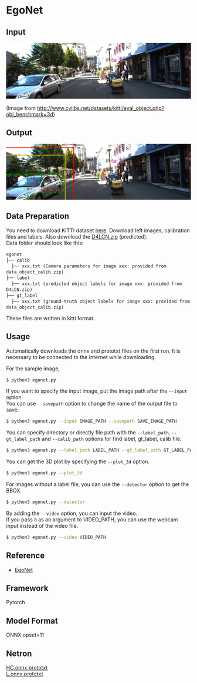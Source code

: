 # EgoNet

## Input

![Input](007161.png)

(Image from http://www.cvlibs.net/datasets/kitti/eval_object.php?obj_benchmark=3d)

## Output

![Output](output.png)

## Data Preparation

You need to download KITTI dataset [here](http://www.cvlibs.net/datasets/kitti/eval_object.php?obj_benchmark=3d). Download left images, calibration files and labels. Also download the [D4LCN.zip](https://drive.google.com/drive/folders/1atfXLmsLFG6XEtNnwZuEYLydKqjr7Icf?usp=sharing) (predicted).  
Data folder should look like this:
```
egonet
├── calib
  ├── xxx.txt (Camera parameters for image xxx: provided from data_object_calib.zip)
├── label
  ├── xxx.txt (predicted object labels for image xxx: provided from D4LCN.zip)
├── gt_label
  ├── xxx.txt (ground-truth object labels for image xxx: provided from data_object_calib.zip)
```

These files are written in kitti format.

## Usage
Automatically downloads the onnx and prototxt files on the first run.
It is necessary to be connected to the Internet while downloading.

For the sample image,
```bash
$ python3 egonet.py
```

If you want to specify the input image, put the image path after the `--input` option.  
You can use `--savepath` option to change the name of the output file to save.
```bash
$ python3 egonet.py --input IMAGE_PATH --savepath SAVE_IMAGE_PATH
```

You can specify directory or directly file path with the `--label_path`, `--gt_label_path`
and `--calib_path` options for find label, gt_label, calib file.
```bash
$ python3 egonet.py --label_path LABEL_PATH --gt_label_path GT_LABEL_PATH --calib_path CALIB_PATH
```

You can get the 3D plot by specifying the `--plot_3d` option.
```bash
$ python3 egonet.py --plot_3d
```

For images without a label file, you can use the `--detector` option to get the BBOX.
```bash
$ python3 egonet.py --detector
```

By adding the `--video` option, you can input the video.   
If you pass `0` as an argument to VIDEO_PATH, you can use the webcam input instead of the video file.
```bash
$ python3 egonet.py --video VIDEO_PATH
```

## Reference

- [EgoNet](https://github.com/Nicholasli1995/EgoNet)

## Framework

Pytorch

## Model Format

ONNX opset=11

## Netron

[HC.onnx.prototxt](https://netron.app/?url=https://storage.googleapis.com/ailia-models/egonet/HC.onnx.prototxt)  
[L.onnx.prototxt](https://netron.app/?url=https://storage.googleapis.com/ailia-models/egonet/L.onnx.prototxt)

